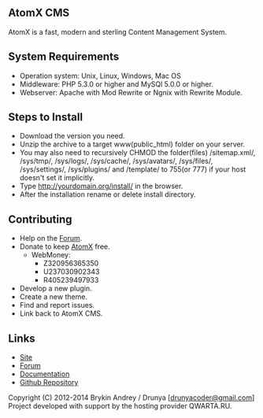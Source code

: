 ## AtomX CMS

AtomX is a fast, modern and sterling Content Management System.

## System Requirements

* Operation system: Unix, Linux, Windows, Mac OS
* Middleware: PHP 5.3.0 or higher and MySQl 5.0.0 or higher.
* Webserver: Apache with Mod Rewrite or Ngnix with Rewrite Module.

## Steps to Install

* Download the version you need.
* Unzip the archive to a target www(public_html) folder on your server.
* You may also need to recursively CHMOD the folder(files) /sitemap.xml/, /sys/tmp/, /sys/logs/, /sys/cache/, /sys/avatars/, /sys/files/, /sys/settings/, /sys/plugins/ and /template/ to 755(or 777) if your host doesn't set it implicitly.
* Type http://yourdomain.org/install/ in the browser.
* After the installation rename or delete install directory.

## Contributing

* Help on the [Forum](http://atomx.net/forum/).
* Donate to keep [AtomX](http://atomx.net) free.
	* WebMoney:
		* Z320956365350
		* U237030902343
		* R405239497933
* Develop a new plugin.
* Create a new theme.
* Find and report issues.
* Link back to AtomX CMS.

## Links

* [Site](http://atomx.net)
* [Forum](http://atomx.net/forum/)
* [Documentation](http://atomx.net/stat/category/27/)
* [Github Repository](https://github.com/Drunyacoder/AtomXCMS-2/)

Copyright (C) 2012-2014 Brykin Andrey / Drunya [drunyacoder@gmail.com]
Project developed with support by the hosting provider QWARTA.RU.